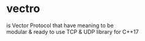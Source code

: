 # vectro
is Vector Protocol that have meaning to be<br/>
modular & ready to use TCP &amp; UDP library for C++17
